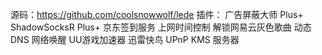 源码：https://github.com/coolsnowwolf/lede
插件：
    广告屏蔽大师 Plus+
    ShadowSocksR Plus+
    京东签到服务
    上网时间控制
    解锁网易云灰色歌曲
    动态 DNS
    网络唤醒
    UU游戏加速器
    迅雷快鸟
    UPnP
    KMS 服务器
    
